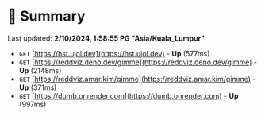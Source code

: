 # 📖 Summary
Last updated: **2/10/2024, 1:58:55 PG "Asia/Kuala_Lumpur"**

- `GET` [https://hst.ujol.dev](https://hst.ujol.dev) - **Up** (577ms)
- `GET` [https://reddviz.deno.dev/gimme](https://reddviz.deno.dev/gimme) - **Up** (2148ms)
- `GET` [https://reddviz.amar.kim/gimme](https://reddviz.amar.kim/gimme) - **Up** (371ms)
- `GET` [https://dumb.onrender.com](https://dumb.onrender.com) - **Up** (997ms)
